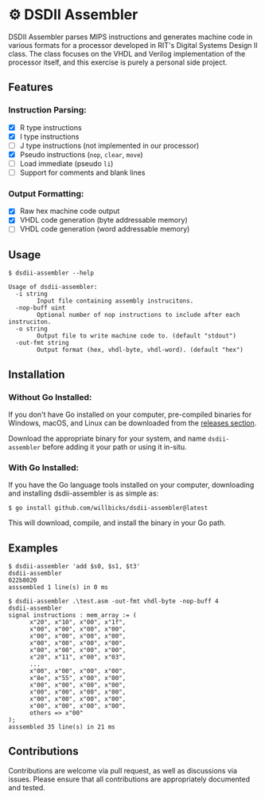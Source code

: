 # ⚙ DSDII Assembler

DSDII Assembler parses MIPS instructions and generates machine code in various formats for a processor developed in RIT's Digital Systems Design II class. The class focuses on the VHDL and Verilog implementation of the processor itself, and this exercise is purely a personal side project.

## Features

### Instruction Parsing:
- [x] R type instructions
- [x] I type instructions
- [ ] J type instructions (not implemented in our processor)
- [x] Pseudo instructions (`nop`, `clear`, `move`)
- [ ] Load immediate (pseudo `li`)
- [ ] Support for comments and blank lines
### Output Formatting:
- [x] Raw hex machine code output
- [x] VHDL code generation (byte addressable memory)
- [ ] VHDL code generation (word addressable memory)

## Usage

```shell
$ dsdii-assembler --help

Usage of dsdii-assembler:
  -i string
        Input file containing assembly instrucitons.
  -nop-buff uint
        Optional number of nop instructions to include after each instruciton.
  -o string
        Output file to write machine code to. (default "stdout")
  -out-fmt string
        Output format (hex, vhdl-byte, vhdl-word). (default "hex")
```

## Installation


### Without Go Installed:

If you don't have Go installed on your computer, pre-compiled binaries for Windows, macOS, and Linux can be downloaded from the [releases section](/releases).

Download the appropriate binary for your system, and name `dsdii-assembler` before adding it your path or using it in-situ.
### With Go Installed:

If you have the Go language tools installed on your computer, downloading and installing dsdii-assembler is as simple as:

```shell
$ go install github.com/willbicks/dsdii-assembler@latest
```

This will download, compile, and install the binary in your Go path.

## Examples

```shell
$ dsdii-assembler 'add $s0, $s1, $t3' 
dsdii-assembler
022b8020
asssembled 1 line(s) in 0 ms
```

```shell
$ dsdii-assembler .\test.asm -out-fmt vhdl-byte -nop-buff 4
dsdii-assembler
signal instructions : mem_array := (
      x"20", x"10", x"00", x"1f",
      x"00", x"00", x"00", x"00",
      x"00", x"00", x"00", x"00",
      x"00", x"00", x"00", x"00",
      x"00", x"00", x"00", x"00",
      x"20", x"11", x"00", x"03",
      ...
      x"00", x"00", x"00", x"00",
      x"8e", x"55", x"00", x"00",
      x"00", x"00", x"00", x"00",
      x"00", x"00", x"00", x"00",
      x"00", x"00", x"00", x"00",
      x"00", x"00", x"00", x"00",
      others => x"00"
);
asssembled 35 line(s) in 21 ms
```

## Contributions

Contributions are welcome via pull request, as well as discussions via issues. Please ensure that all contributions are appropriately documented and tested.